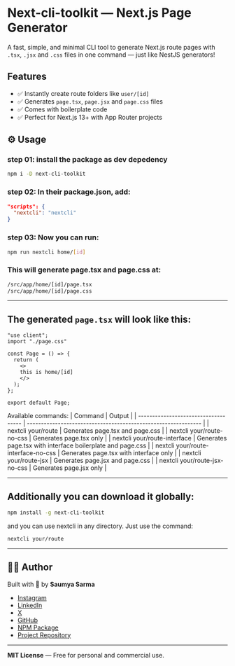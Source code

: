 # Next-cli-toolkit — Next.js Page Generator

A fast, simple, and minimal CLI tool to generate Next.js route pages with `.tsx`, `.jsx` and `.css` files in one command — just like NestJS generators!

## Features

- ✅ Instantly create route folders like `user/[id]`
- ✅ Generates `page.tsx`, `page.jsx` and `page.css` files
- ✅ Comes with boilerplate code
- ✅ Perfect for Next.js 13+ with App Router projects


## ⚙️ Usage

### step 01: install the package as dev depedency
```bash
npm i -D next-cli-toolkit
```
### step 02: In their package.json, add:
```json
"scripts": {
  "nextcli": "nextcli"
}
```
### step 03: Now you can run:

```bash
npm run nextcli home/[id]
```

### This will generate page.tsx and page.css at:

```bash
/src/app/home/[id]/page.tsx
/src/app/home/[id]/page.css
```

---

##  The generated `page.tsx` will look like this:

```tsx
"use client";
import "./page.css"

const Page = () => {
  return (
    <>
    this is home/[id]
    </>
  );
};

export default Page;
```

Available commands: 
| Command                              | Output                                                         |
| ------------------------------------ | -------------------------------------------------------------- |
| nextcli your/route                  | Generates page.tsx and page.css                            |
| nextcli your/route-no-css           | Generates page.tsx only                                      |
| nextcli your/route-interface        | Generates page.tsx with interface boilerplate and page.css |
| nextcli your/route-interface-no-css | Generates page.tsx with interface only                       |
| nextcli your/route-jsx              | Generates page.jsx and page.css                            |
| nextcli your/route-jsx-no-css       | Generates page.jsx only                                      |


---
## Additionally you can download it globally:

```bash
npm install -g next-cli-toolkit
```
and you can use nextcli in any directory. Just use the command:
```bash
nextcli your/route
```
---
## 👨‍💻 Author

Built with 💙 by **Saumya Sarma**

* [Instagram](https://www.instagram.com/developer_saumya)
* [LinkedIn](https://www.linkedin.com/in/saumya-sarma-2ab6a52a4/)
* [X](https://x.com/devloper_saumya)
* [GitHub](https://github.com/Saumya-Kanti-Sarma/)
* [NPM Package](https://www.npmjs.com/package/@saumya-sarma/nextcli)
* [Project Repository](https://github.com/Saumya-Kanti-Sarma/nextcli)

---

**MIT License** — Free for personal and commercial use.

```
